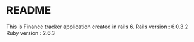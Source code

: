 # README

This is Finance tracker application created in rails 6.
Rails version : 6.0.3.2
Ruby version  : 2.6.3